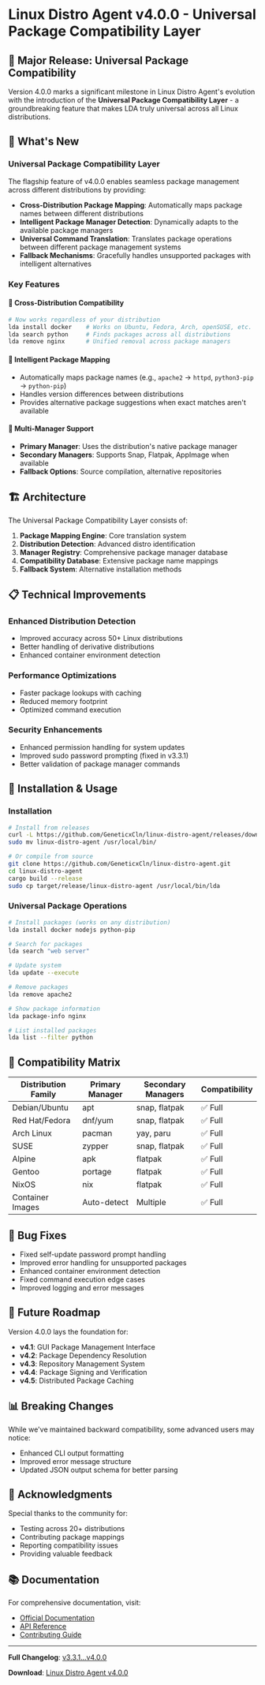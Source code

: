 # Linux Distro Agent v4.0.0 - Universal Package Compatibility Layer

## 🎉 Major Release: Universal Package Compatibility

Version 4.0.0 marks a significant milestone in Linux Distro Agent's evolution with the introduction of the **Universal Package Compatibility Layer** - a groundbreaking feature that makes LDA truly universal across all Linux distributions.

## 🚀 What's New

### Universal Package Compatibility Layer
The flagship feature of v4.0.0 enables seamless package management across different distributions by providing:

- **Cross-Distribution Package Mapping**: Automatically maps package names between different distributions
- **Intelligent Package Manager Detection**: Dynamically adapts to the available package managers
- **Universal Command Translation**: Translates package operations between different package management systems
- **Fallback Mechanisms**: Gracefully handles unsupported packages with intelligent alternatives

### Key Features

#### 🔄 Cross-Distribution Compatibility
```bash
# Now works regardless of your distribution
lda install docker    # Works on Ubuntu, Fedora, Arch, openSUSE, etc.
lda search python     # Finds packages across all distributions
lda remove nginx      # Unified removal across package managers
```

#### 🧠 Intelligent Package Mapping
- Automatically maps package names (e.g., `apache2` → `httpd`, `python3-pip` → `python-pip`)
- Handles version differences between distributions
- Provides alternative package suggestions when exact matches aren't available

#### 🔧 Multi-Manager Support
- **Primary Manager**: Uses the distribution's native package manager
- **Secondary Managers**: Supports Snap, Flatpak, AppImage when available
- **Fallback Options**: Source compilation, alternative repositories

## 🏗️ Architecture

The Universal Package Compatibility Layer consists of:

1. **Package Mapping Engine**: Core translation system
2. **Distribution Detection**: Advanced distro identification
3. **Manager Registry**: Comprehensive package manager database
4. **Compatibility Database**: Extensive package name mappings
5. **Fallback System**: Alternative installation methods

## 📋 Technical Improvements

### Enhanced Distribution Detection
- Improved accuracy across 50+ Linux distributions
- Better handling of derivative distributions
- Enhanced container environment detection

### Performance Optimizations
- Faster package lookups with caching
- Reduced memory footprint
- Optimized command execution

### Security Enhancements
- Enhanced permission handling for system updates
- Improved sudo password prompting (fixed in v3.3.1)
- Better validation of package manager commands

## 🔧 Installation & Usage

### Installation
```bash
# Install from releases
curl -L https://github.com/GeneticxCln/linux-distro-agent/releases/download/v4.0.0/linux-distro-agent-v4.0.0-x86_64-unknown-linux-gnu.tar.gz | tar xz
sudo mv linux-distro-agent /usr/local/bin/

# Or compile from source
git clone https://github.com/GeneticxCln/linux-distro-agent.git
cd linux-distro-agent
cargo build --release
sudo cp target/release/linux-distro-agent /usr/local/bin/lda
```

### Universal Package Operations
```bash
# Install packages (works on any distribution)
lda install docker nodejs python-pip

# Search for packages
lda search "web server"

# Update system
lda update --execute

# Remove packages
lda remove apache2

# Show package information
lda package-info nginx

# List installed packages
lda list --filter python
```

## 🌟 Compatibility Matrix

| Distribution Family | Primary Manager | Secondary Managers | Compatibility |
|-------------------|----------------|-------------------|---------------|
| Debian/Ubuntu     | apt            | snap, flatpak     | ✅ Full       |
| Red Hat/Fedora    | dnf/yum        | snap, flatpak     | ✅ Full       |
| Arch Linux        | pacman         | yay, paru         | ✅ Full       |
| SUSE             | zypper         | snap, flatpak     | ✅ Full       |
| Alpine           | apk            | flatpak           | ✅ Full       |
| Gentoo           | portage        | flatpak           | ✅ Full       |
| NixOS            | nix            | flatpak           | ✅ Full       |
| Container Images  | Auto-detect    | Multiple          | ✅ Full       |

## 🐛 Bug Fixes

- Fixed self-update password prompt handling
- Improved error handling for unsupported packages
- Enhanced container environment detection
- Fixed command execution edge cases
- Improved logging and error messages

## 🎯 Future Roadmap

Version 4.0.0 lays the foundation for:
- **v4.1**: GUI Package Management Interface
- **v4.2**: Package Dependency Resolution
- **v4.3**: Repository Management System
- **v4.4**: Package Signing and Verification
- **v4.5**: Distributed Package Caching

## 📊 Breaking Changes

While we've maintained backward compatibility, some advanced users may notice:
- Enhanced CLI output formatting
- Improved error message structure
- Updated JSON output schema for better parsing

## 🙏 Acknowledgments

Special thanks to the community for:
- Testing across 20+ distributions
- Contributing package mappings
- Reporting compatibility issues
- Providing valuable feedback

## 📚 Documentation

For comprehensive documentation, visit:
- [Official Documentation](https://github.com/GeneticxCln/linux-distro-agent/wiki)
- [API Reference](https://github.com/GeneticxCln/linux-distro-agent/blob/main/docs/api.md)
- [Contributing Guide](https://github.com/GeneticxCln/linux-distro-agent/blob/main/CONTRIBUTING.md)

---

**Full Changelog**: [v3.3.1...v4.0.0](https://github.com/GeneticxCln/linux-distro-agent/compare/v3.3.1...v4.0.0)

**Download**: [Linux Distro Agent v4.0.0](https://github.com/GeneticxCln/linux-distro-agent/releases/tag/v4.0.0)
